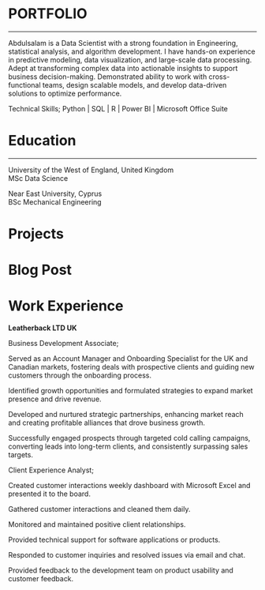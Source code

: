 # PORTFOLIO
--------------------
Abdulsalam is a Data Scientist with a strong foundation in Engineering, statistical analysis,
and algorithm development. I have hands-on experience in predictive modeling, data
visualization, and large-scale data processing. Adept at transforming complex data into
actionable insights to support business decision-making. Demonstrated ability to work with
cross-functional teams, design scalable models, and develop data-driven solutions to
optimize performance.

Technical Skills; Python | SQL | R | Power BI | Microsoft Office Suite

# Education
-----------------------
University of the West of England, United Kingdom                                                                                                                                                                         
MSc Data Science

Near East University, Cyprus                                                                                                                                                                                                
BSc Mechanical Engineering

# Projects

# Blog Post

# Work Experience
**Leatherback LTD UK**  

Business Development Associate;

Served as an Account Manager and Onboarding Specialist for the UK and Canadian markets,
fostering deals with prospective clients and guiding new customers through the onboarding
process.

Identified growth opportunities and formulated strategies to expand market presence and
drive revenue.

Developed and nurtured strategic partnerships, enhancing market reach and creating
profitable alliances that drove business growth.

Successfully engaged prospects through targeted cold calling campaigns, converting leads
into long-term clients, and consistently surpassing sales targets.

 
Client Experience Analyst;

Created customer interactions weekly dashboard with Microsoft Excel and presented it to
the board.

Gathered customer interactions and cleaned them daily.

Monitored and maintained positive client relationships.

Provided technical support for software applications or products.

Responded to customer inquiries and resolved issues via email and chat.

Provided feedback to the development team on product usability and customer feedback.
